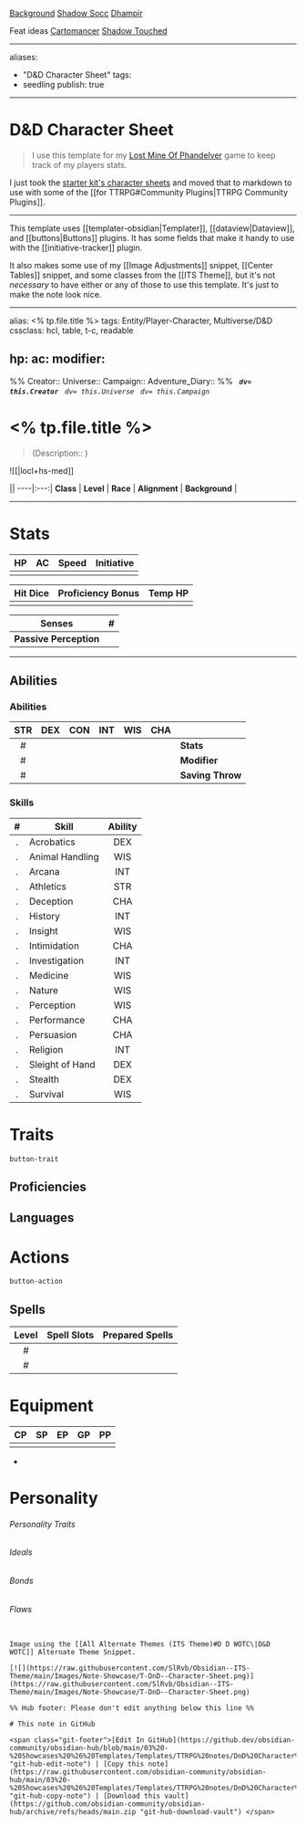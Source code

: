 


[Background](http://dnd5e.wikidot.com/background:far-traveler)
[Shadow Socc](http://dnd5e.wikidot.com/sorcerer:shadow-magic)
[Dhampir](http://dnd5e.wikidot.com/lineage:dhampir)








Feat ideas
[Cartomancer](http://dnd5e.wikidot.com/feat:cartomancer)
[Shadow Touched](http://dnd5e.wikidot.com/feat:shadow-touched)

---
aliases: 
- "D&D Character Sheet"
tags:
- seedling
publish: true
---

# D&D Character Sheet

> I use this template for my [Lost Mine Of Phandelver](https://dnd.wizards.com/products/tabletop-games/rpg-products/rpg_starterset) game to keep track of my players stats.

I just took the [starter kit's character sheets](https://media.wizards.com/downloads/dnd/StarterSet_Charactersv2.pdf) and moved that to markdown to use with some of the [[for TTRPG#Community Plugins|TTRPG Community Plugins]].

---
This template uses [[templater-obsidian|Templater]], [[dataview|Dataview]], and [[buttons|Buttons]] plugins. It has some fields that make it handy to use with the [[initiative-tracker]] plugin. 

It also makes some use of my [[Image Adjustments]] snippet, [[Center Tables]] snippet, and some classes from the [[ITS Theme]], but it's not *necessary* to have either or any of those to use this template. It's just to make the note look nice.


---
alias: <% tp.file.title %>
tags: Entity/Player-Character, Multiverse/D&D
cssclass: hcl, table, t-c, readable

hp: 
ac: 
modifier: 
---
%%
Creator:: 
Universe:: 
Campaign:: 
Adventure_Diary:: 
%%
<i>**` dv= this.Creator`**
` dv= this.Universe`
` dv= this.Campaign`</i>

# <% tp.file.title %>
> (Description:: )

![[|locl+hs-med]] <i>[]()</i>

||
----|:---:|
**Class** | 
**Level** | 
**Race** | 
**Alignment** | 
**Background** | 

---
# Stats
HP | AC | Speed | Initiative |
:---:|:---:|:---:|:---:|
||||

Hit Dice | Proficiency Bonus | Temp HP | 
:---:|:---:|:---:|
|||

Senses | \# |
---|---|
**Passive Perception** ||

---
## Abilities
### Abilities
STR | DEX | CON | INT | WIS | CHA ||
:---:|:----:|:----:|:---:|:---:|:---:|---|
\# |  |  |  |  |  | **Stats** |
\# |  |  |  |  |  | **Modifier** |
\# |  |  |  |  |  | **Saving Throw** |


### Skills
\# | Skill | Ability |
:--:|-----|:------:|
.| Acrobatics | DEX |
.| Animal Handling | WIS |
.| Arcana | INT |
.| Athletics | STR |
.| Deception | CHA |
.| History | INT |
.| Insight | WIS |
.| Intimidation | CHA |
.| Investigation | INT |
.| Medicine | WIS |
.| Nature | WIS |
.| Perception | WIS |
.| Performance | CHA |
.| Persuasion | CHA |
.| Religion | INT |
.| Sleight of Hand | DEX |
.| Stealth | DEX |
.| Survival | WIS |

# Traits

`button-trait`


## Proficiencies

## Languages


# Actions

`button-action`

## Spells
Level |Spell Slots | Prepared Spells |
:---:|:---:|:---:|
\# |||
\# |||
 
 

# Equipment
CP | SP | EP | GP | PP |
:---:|:---:|:---:|:---:|:---:|
|||||

- 

# Personality
###### Personality Traits

###### Ideals

###### Bonds

###### Flaws

```

Image using the [[All Alternate Themes (ITS Theme)#D D WOTC\|D&D WOTC]] Alternate Theme Snippet.

[![](https://raw.githubusercontent.com/SlRvb/Obsidian--ITS-Theme/main/Images/Note-Showcase/T-DnD--Character-Sheet.png)](https://raw.githubusercontent.com/SlRvb/Obsidian--ITS-Theme/main/Images/Note-Showcase/T-DnD--Character-Sheet.png)

%% Hub footer: Please don't edit anything below this line %%

# This note in GitHub

<span class="git-footer">[Edit In GitHub](https://github.dev/obsidian-community/obsidian-hub/blob/main/03%20-%20Showcases%20%26%20Templates/Templates/TTRPG%20notes/DnD%20Character%20Sheet.md "git-hub-edit-note") | [Copy this note](https://raw.githubusercontent.com/obsidian-community/obsidian-hub/main/03%20-%20Showcases%20%26%20Templates/Templates/TTRPG%20notes/DnD%20Character%20Sheet.md "git-hub-copy-note") | [Download this vault](https://github.com/obsidian-community/obsidian-hub/archive/refs/heads/main.zip "git-hub-download-vault") </span>